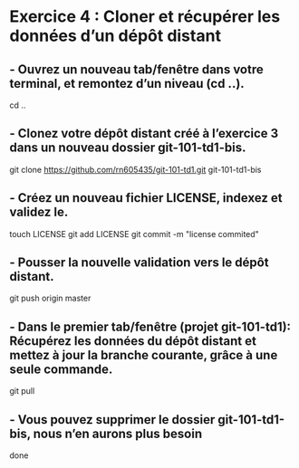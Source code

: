 # Exercice 4 : Cloner et récupérer les données d’un dépôt distant

## - Ouvrez un nouveau tab/fenêtre dans votre terminal, et remontez d’un niveau (cd ..).
cd ..

## - Clonez votre dépôt distant créé à l’exercice 3 dans un nouveau dossier git-101-td1-bis.
git clone https://github.com/rn605435/git-101-td1.git git-101-td1-bis

## - Créez un nouveau fichier LICENSE, indexez et validez le.
touch LICENSE
git add LICENSE
git commit -m "license commited"

## - Pousser la nouvelle validation vers le dépôt distant.
git push origin master

## - Dans le premier tab/fenêtre (projet git-101-td1): Récupérez les données du dépôt distant et mettez à jour la branche courante, grâce à une seule commande.
git pull

## - Vous pouvez supprimer le dossier git-101-td1-bis, nous n’en aurons plus besoin
done